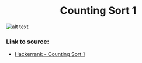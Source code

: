 <h1 align="center">Counting Sort 1</h1>

![alt text](https://images2.imgbox.com/6f/9a/ryymDEd8_o.png?raw=true)

### Link to source: 
- <a href="https://www.hackerrank.com/challenges/countingsort1/problem">Hackerrank - Counting Sort 1</a>
